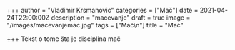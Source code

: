 +++
author = "Vladimir Krsmanovic"
categories = ["Mač"]
date = 2021-04-24T22:00:00Z
description = "macevanje"
draft = true
image = "/images/macevanjemac.jpg"
tags = ["Mač\n"]
title = "Mač"

+++
Tekst o tome šta je disciplina mač